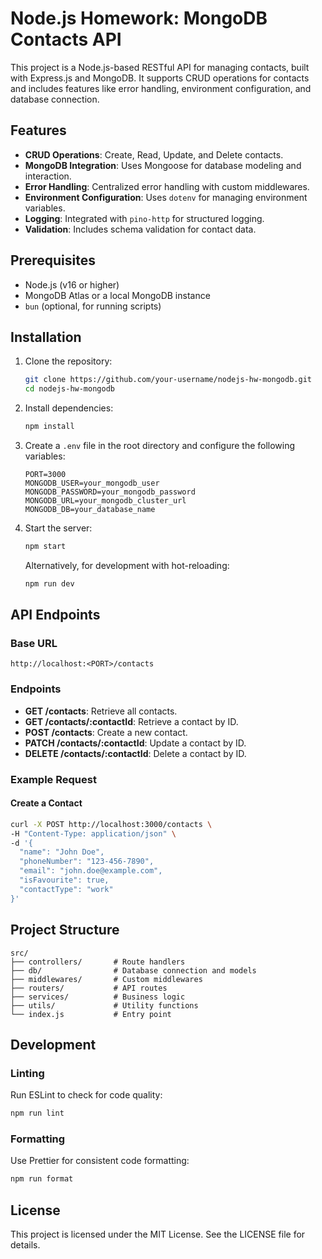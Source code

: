 # Node.js Homework: MongoDB Contacts API

This project is a Node.js-based RESTful API for managing contacts, built with Express.js and MongoDB. It supports CRUD operations for contacts and includes features like error handling, environment configuration, and database connection.

## Features

- **CRUD Operations**: Create, Read, Update, and Delete contacts.
- **MongoDB Integration**: Uses Mongoose for database modeling and interaction.
- **Error Handling**: Centralized error handling with custom middlewares.
- **Environment Configuration**: Uses `dotenv` for managing environment variables.
- **Logging**: Integrated with `pino-http` for structured logging.
- **Validation**: Includes schema validation for contact data.

## Prerequisites

- Node.js (v16 or higher)
- MongoDB Atlas or a local MongoDB instance
- `bun` (optional, for running scripts)

## Installation

1. Clone the repository:

   ```bash
   git clone https://github.com/your-username/nodejs-hw-mongodb.git
   cd nodejs-hw-mongodb
   ```

2. Install dependencies:

   ```bash
   npm install
   ```

3. Create a `.env` file in the root directory and configure the following variables:

   ```env
   PORT=3000
   MONGODB_USER=your_mongodb_user
   MONGODB_PASSWORD=your_mongodb_password
   MONGODB_URL=your_mongodb_cluster_url
   MONGODB_DB=your_database_name
   ```

4. Start the server:

   ```bash
   npm start
   ```

   Alternatively, for development with hot-reloading:

   ```bash
   npm run dev
   ```

## API Endpoints

### Base URL

```
http://localhost:<PORT>/contacts
```

### Endpoints

- **GET /contacts**: Retrieve all contacts.
- **GET /contacts/:contactId**: Retrieve a contact by ID.
- **POST /contacts**: Create a new contact.
- **PATCH /contacts/:contactId**: Update a contact by ID.
- **DELETE /contacts/:contactId**: Delete a contact by ID.

### Example Request

#### Create a Contact

```bash
curl -X POST http://localhost:3000/contacts \
-H "Content-Type: application/json" \
-d '{
  "name": "John Doe",
  "phoneNumber": "123-456-7890",
  "email": "john.doe@example.com",
  "isFavourite": true,
  "contactType": "work"
}'
```

## Project Structure

```
src/
├── controllers/       # Route handlers
├── db/                # Database connection and models
├── middlewares/       # Custom middlewares
├── routers/           # API routes
├── services/          # Business logic
├── utils/             # Utility functions
└── index.js           # Entry point
```

## Development

### Linting

Run ESLint to check for code quality:

```bash
npm run lint
```

### Formatting

Use Prettier for consistent code formatting:

```bash
npm run format
```

## License

This project is licensed under the MIT License. See the LICENSE file for details.
